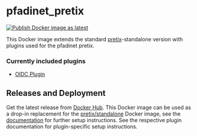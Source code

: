# pfadinet_pretix
[![Publish Docker image as latest](https://github.com/reon04/pfadinet_pretix/actions/workflows/docker-publish.yml/badge.svg)](https://github.com/reon04/pfadinet_pretix/actions/workflows/docker-publish.yml)

This Docker image extends the standard [pretix](https://github.com/pretix/pretix)-standalone version with plugins used for the pfadinet pretix.

### Currently included plugins
- [OIDC Plugin](https://gitlab.fachschaften.org/kif/pretix-oidc)

## Releases and Deployment
Get the latest release from [Docker Hub](https://hub.docker.com/r/reon04/pfadinet_pretix). This Docker image can be used as a drop-in replacement for the [pretix/standalone](https://hub.docker.com/r/pretix/standalone) Docker image, see the [documentation](https://docs.pretix.eu/self-hosting/installation/docker_smallscale/) for further setup instructions. See the respective plugin documentation for plugin-specific setup instructions.
